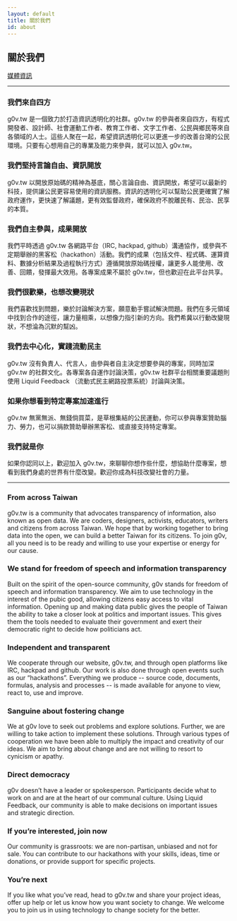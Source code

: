 ```yaml
---
layout: default
title: 關於我們
id: about
---
```


## 關於我們

[媒體資訊](http://blog.g0v.tw/media)

<hr />

### 我們來自四方
g0v.tw 是一個致力於打造資訊透明化的社群。g0v.tw 的參與者來自四方，有程式開發者、設計師、社會運動工作者、教育工作者、文字工作者、公民與鄉民等來自各領域的人士。這些人聚在一起，希望資訊透明化可以更進一步的改善台灣的公民環境。只要有心想用自己的專業及能力來參與，就可以加入 g0v.tw。

### 我們堅持言論自由、資訊開放
g0v.tw 以開放原始碼的精神為基底，關心言論自由、資訊開放，希望可以最新的科技，提供讓公民更容易使用的資訊服務。資訊的透明化可以幫助公民更確實了解政府運作，更快速了解議題，更有效監督政府，確保政府不脫離民有、民治、民享的本質。

### 我們自主參與，成果開放
我們平時透過 g0v.tw 各網路平台（IRC, hackpad, github）溝通協作，或參與不定期舉辦的黑客松（hackathon）活動。我們的成果（包括文件、程式碼、運算資料、數據分析結果及過程執行方式）遵循開放原始碼授權，讓更多人能使用、改善、回饋，發揮最大效用。各專案成果不屬於 g0v.tw，但也歡迎在此平台共享。

### 我們很歡樂，也想改變現狀
我們喜歡找到問題，樂於討論解決方案，願意動手嘗試解決問題。我們在多元領域中找到合作的途徑，讓力量相乘，以想像力指引新的方向。我們希冀以行動改變現狀，不想淪為沉默的幫凶。

### 我們去中心化，實踐流動民主
g0v.tw 沒有負責人、代言人，由參與者自主決定想要參與的專案，同時加深 g0v.tw 的社群文化。各專案各自運作討論決策，g0v.tw 社群平台相關重要議題則使用 Liquid Feedback （流動式民主網路投票系統）討論與決策。

### 如果你想看到特定專案加速進行
g0v.tw 無黨無派、無錢倘買菜，是草根集結的公民運動，你可以參與專案贊助腦力、勞力，也可以捐款贊助舉辦黑客松、或直接支持特定專案。

### 我們就是你
如果你認同以上，歡迎加入 g0v.tw，來聊聊你想作些什麼，想協助什麼專案，想看到我們身處的世界有什麼改變。歡迎你成為科技改變社會的力量。

<hr />

### From across Taiwan
g0v.tw is a community that advocates transparency of information, also known as open data. We are coders, designers, activists, educators, writers and citizens from across Taiwan. We hope that by working together to bring data into the open, we can build a better Taiwan for its citizens. To join g0v, all you need is to be ready and willing to use your expertise or energy for our cause.

### We stand for freedom of speech and information transparency
Built on the spirit of the open-source community, g0v stands for freedom of speech and information transparency. We aim to use technology in the interest of the pubic good, allowing citizens easy access to vital information. Opening up and making data public gives the people of Taiwan the ability to take a closer look at politics and important issues. This gives them the tools needed to evaluate their government and exert their democratic right to decide how politicians act.

### Independent and transparent
We cooperate through our website, g0v.tw, and through open platforms like IRC, hackpad and github. Our work is also done through open events such as our “hackathons”. Everything we produce -- source code, documents, formulas, analysis and processes -- is made available for anyone to view, react to, use and improve.

### Sanguine about fostering change
We at g0v love to seek out problems and explore solutions. Further, we are willing to take action to implement these solutions. Through various types of cooperation we have been able to multiply the impact and creativity of our ideas. We aim to bring about change and are not willing to resort to cynicism or apathy.

### Direct democracy
g0v doesn’t have a leader or spokesperson. Participants decide what to work on and are at the heart of our communal culture. Using Liquid Feedback, our community is able to make decisions on important issues and strategic direction.

### If you’re interested, join now
Our community is grassroots: we are non-partisan, unbiased and not for sale. You can contribute to our hackathons with your skills, ideas, time or donations, or provide support for specific projects.

### You’re next
If you like what you’ve read, head to g0v.tw and share your project ideas, offer up help or let us know how you want society to change. We welcome you to join us in using technology to change society for the better.

